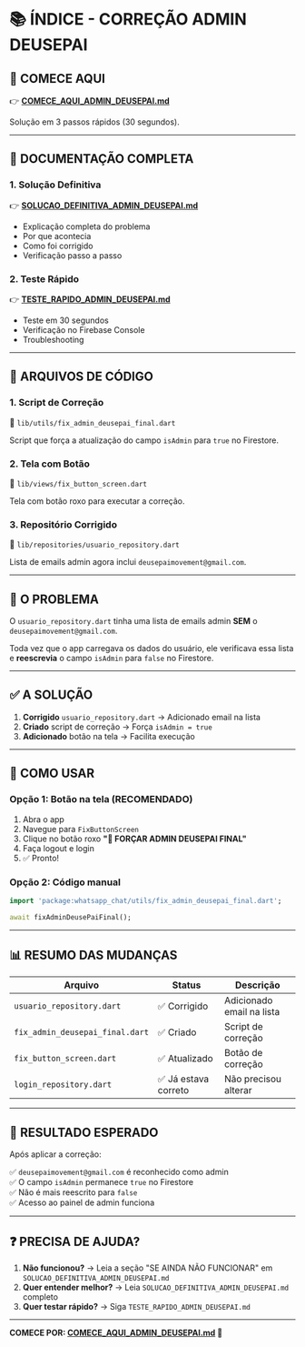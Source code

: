 # 📚 ÍNDICE - CORREÇÃO ADMIN DEUSEPAI

## 🎯 COMECE AQUI

👉 **[COMECE_AQUI_ADMIN_DEUSEPAI.md](COMECE_AQUI_ADMIN_DEUSEPAI.md)**

Solução em 3 passos rápidos (30 segundos).

---

## 📖 DOCUMENTAÇÃO COMPLETA

### 1. Solução Definitiva
👉 **[SOLUCAO_DEFINITIVA_ADMIN_DEUSEPAI.md](SOLUCAO_DEFINITIVA_ADMIN_DEUSEPAI.md)**

- Explicação completa do problema
- Por que acontecia
- Como foi corrigido
- Verificação passo a passo

### 2. Teste Rápido
👉 **[TESTE_RAPIDO_ADMIN_DEUSEPAI.md](TESTE_RAPIDO_ADMIN_DEUSEPAI.md)**

- Teste em 30 segundos
- Verificação no Firebase Console
- Troubleshooting

---

## 🔧 ARQUIVOS DE CÓDIGO

### 1. Script de Correção
📁 `lib/utils/fix_admin_deusepai_final.dart`

Script que força a atualização do campo `isAdmin` para `true` no Firestore.

### 2. Tela com Botão
📁 `lib/views/fix_button_screen.dart`

Tela com botão roxo para executar a correção.

### 3. Repositório Corrigido
📁 `lib/repositories/usuario_repository.dart`

Lista de emails admin agora inclui `deusepaimovement@gmail.com`.

---

## 🐛 O PROBLEMA

O `usuario_repository.dart` tinha uma lista de emails admin **SEM** o `deusepaimovement@gmail.com`.

Toda vez que o app carregava os dados do usuário, ele verificava essa lista e **reescrevia** o campo `isAdmin` para `false` no Firestore.

---

## ✅ A SOLUÇÃO

1. **Corrigido** `usuario_repository.dart` → Adicionado email na lista
2. **Criado** script de correção → Força `isAdmin = true`
3. **Adicionado** botão na tela → Facilita execução

---

## 🚀 COMO USAR

### Opção 1: Botão na tela (RECOMENDADO)

1. Abra o app
2. Navegue para `FixButtonScreen`
3. Clique no botão roxo **"👑 FORÇAR ADMIN DEUSEPAI FINAL"**
4. Faça logout e login
5. ✅ Pronto!

### Opção 2: Código manual

```dart
import 'package:whatsapp_chat/utils/fix_admin_deusepai_final.dart';

await fixAdminDeusePaiFinal();
```

---

## 📊 RESUMO DAS MUDANÇAS

| Arquivo | Status | Descrição |
|---------|--------|-----------|
| `usuario_repository.dart` | ✅ Corrigido | Adicionado email na lista |
| `fix_admin_deusepai_final.dart` | ✅ Criado | Script de correção |
| `fix_button_screen.dart` | ✅ Atualizado | Botão de correção |
| `login_repository.dart` | ✅ Já estava correto | Não precisou alterar |

---

## 🎯 RESULTADO ESPERADO

Após aplicar a correção:

✅ `deusepaimovement@gmail.com` é reconhecido como admin  
✅ O campo `isAdmin` permanece `true` no Firestore  
✅ Não é mais reescrito para `false`  
✅ Acesso ao painel de admin funciona  

---

## ❓ PRECISA DE AJUDA?

1. **Não funcionou?** → Leia a seção "SE AINDA NÃO FUNCIONAR" em `SOLUCAO_DEFINITIVA_ADMIN_DEUSEPAI.md`
2. **Quer entender melhor?** → Leia `SOLUCAO_DEFINITIVA_ADMIN_DEUSEPAI.md` completo
3. **Quer testar rápido?** → Siga `TESTE_RAPIDO_ADMIN_DEUSEPAI.md`

---

**COMECE POR: [COMECE_AQUI_ADMIN_DEUSEPAI.md](COMECE_AQUI_ADMIN_DEUSEPAI.md) 🚀**
